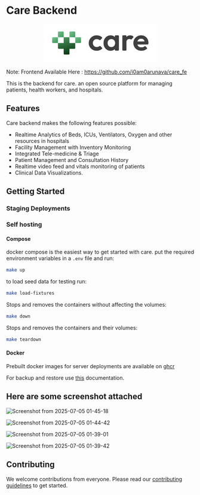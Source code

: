 # Care Backend

<p align="center">
  <a href="https://ohc.network">
    <picture>
      <source media="(prefers-color-scheme: dark)" srcset="./care/static/images/logos/light-logo.svg">
      <img alt="care logo" src="./care/static/images/logos/black-logo.svg"  width="300">
    </picture>
  </a>
</p>

Note: Frontend Available Here :  https://github.com/i0am0arunava/care_fe

This is the backend for care. an open source platform for managing patients, health workers, and hospitals.

## Features

Care backend makes the following features possible:

- Realtime Analytics of Beds, ICUs, Ventilators, Oxygen and other resources in hospitals
- Facility Management with Inventory Monitoring
- Integrated Tele-medicine & Triage
- Patient Management and Consultation History
- Realtime video feed and vitals monitoring of patients
- Clinical Data Visualizations.

## Getting Started



### Staging Deployments



### Self hosting

#### Compose

docker compose is the easiest way to get started with care.
put the required environment variables in a `.env` file and run:

```bash
make up
```

to load seed data for testing run:

```bash
make load-fixtures
```

Stops and removes the containers without affecting the volumes:

```bash
make down
```

Stops and removes the containers and their volumes:

```bash
make teardown
```

#### Docker

Prebuilt docker images for server deployments are available
on [ghcr](https://github.com/ohcnetwork/care/pkgs/container/care)

For backup and restore use [this](/docs/databases/backup.rst) documentation.
## Here are some screenshot attached

![Screenshot from 2025-07-05 01-45-18](https://github.com/user-attachments/assets/da8177c9-3094-4e8e-ba6f-074795b70de0)

![Screenshot from 2025-07-05 01-44-42](https://github.com/user-attachments/assets/f1ac5f7f-e90d-4e11-8008-3dd0ca0b76ce)



![Screenshot from 2025-07-05 01-39-01](https://github.com/user-attachments/assets/8bb4a77c-26b2-4df5-b543-8c927c54d705)



![Screenshot from 2025-07-05 01-39-42](https://github.com/user-attachments/assets/cfd2c934-1792-48db-a891-ce02a027da03)









## Contributing

We welcome contributions from everyone. Please read our [contributing guidelines](./CONTRIBUTING.md) to get started.
